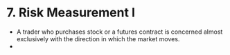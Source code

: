 # 7. Risk Measurement I

- A trader who purchases stock or a futures contract is concerned almost exclusively with the direction in which the market moves.
- 
